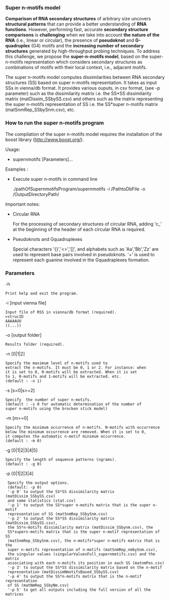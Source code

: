### Super n-motifs model ###

**Comparison of RNA secondary structures** of arbitrary size uncovers **structural patterns** that can provide a better understanding of **RNA functions**. However, performing fast, accurate **secondary structure comparisons** is **challenging** when we take into account **the nature of the RNA** (i.e., linear or circular), the presence of **pseudoknot** and **G-quadruplex** (G4) motifs and the **increasing number of secondary structures** generated by high-throughput probing techniques. To address this challenge, we propose the **super-n-motifs model**, based on the super-n-motifs representation which considers secondary structures as combinations of motifs with their local context, i.e., adjacent motifs.
  
The super n-motifs model computes dissimilarities between RNA secondary structures (SS) based on super n-motifs representation. It takes as input SSs in vienna/db format. It provides various ouputs, in csv format, (see -p parameter) such as the dissimilarity matrix i.e. the SS\*SS dissimilarity matrix (matDissim_SSbySS.csv) and others such as the matrix representing the super n-motifs representation of SS i.e. the SS\*super n-motifs matrix (matSnmRep_SSbySnm.csv), etc.

### How to run the super n-motifs program ###
The compilation of the super n-motifs model requires the installation of the boost library (http://www.boost.org/).

Usage:

* supernmotifs [Parameters]...	

Examples : 

* Execute super n-motifs in command line

  ./pathOfSupernmotifsProgram/supernmotifs -i /PathtoDbFile
  -o /OutputDirectoryPath/

Important notes:

* Circular RNA 

  For the processing of secondary structures of circular RNA, adding 'c_'
   at the beginning of the header of each circular RNA is required. 		
   
* Pseudoknots and Gquadruplexes

  Special characters '{}','<>','[]', and alphabets such as 'Aa','Bb','Zz' 
  are used to represent base pairs involved in pseudoknots. '+' is used to 
  represent each guanine involved in the Gquadraplexes formation.

### Parameters ###

  -h 	
		 	
	Print help and exit the program.
	
  -i [input vienna file]  
  
    Input file of RSS in vienna/db format (required).
    >strucID
    AAAAAUU
    ((...))

  -o [output folder] 	
  
    Results folder (required).

  -n [0|1|2] 
  
    Specify the maximum level of n-motifs used to 
    extract the n-motifs. It must be 0, 1 or 2. For instance: when 
    it is set to 0, 0-motifs will be extracted. When it is set 
    to 1, 0-motifs and 1-motifs will be extracted. etc.
    (default : -n 1)

  -s [s=0|s>=2]
	
    Specify  the number of super n-motifs. 
    (default : -s 0 for automatic determination of the number of 
    super n-motifs using the brocken stick model)

  -m [m>=0]	
	
    Specify the minimum occurrence of n-motifs. N-motifs with occurrence
    below the minimum occurrence are removed. When it is set to 0, 
    it computes the automatic n-motif minimum occurrence. 
    (default : -m 0)

  -g [0|1|2|3|4|5]

    Specify the length of sequence patterns (ngrams).
    (default : -g 0)

  -p [0|1|2|3|4]	
    
     Specify the output options. 
     (default: -p 0)
     '-p 0' to output the SS*SS dissimilarity matrix (matDissim_SSbySS.csv)
     and some statistics (stat.csv)
     '-p 1' to output the SS*super n-motifs matrix that is the super n-motif
     representation of SS (matSnmRep_SSbySnm.csv)
     '-p 2' to output the SS*SS dissimilarity matrix (matDissim_SSbySS.csv),
     the SS*n-motifs dissimilarity matrix (matDissim_SSbynm.csv), the 
     SS*supern-motifs matrix that is the super n-motif representation of SS
     (matSnmRep_SSbySnm.csv), the n-motifs*super n-motifs matrix that is the 	
     super n-motifs representation of n-motifs (matSnmRep_nmbySnm.csv),
     the singular values (singularValuesFull_supernmotifs.csv) and the matrix
     associating with each n-motifs its position in each SS (matnmPos.csv)
     '-p 3' to output the SS*SS dissimilarity matrix based on the n-motif 
     representation (matDissimNmotifsBased_SSbySS.csv)
     '-p 4' to output the SS*n-motifs matrix that is the n-motif representation 
     of SS (matNmRep_SSbyNm.csv)
     '-p 5' to get all outputs including the full version of all the matrices 
